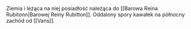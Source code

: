 Ziemia i leżąca na niej posiadłość należąca do [[Barowa Reina Rubitonn|Barowej Reiny Rubitton]]. Oddalony spory kawałek na północny zachód od [[Vans]].  